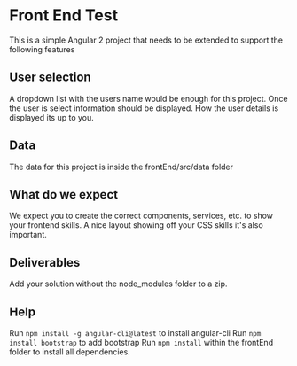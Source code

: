 # Front End Test

This is a simple Angular 2 project that needs to be extended to support the following features

## User selection

A dropdown list with the users name would be enough for this project. Once the user is select information should be
displayed. How the user details is displayed its up to you.

## Data

The data for this project is inside the frontEnd/src/data folder

## What do we expect

We expect you to create the correct components, services, etc. to show your frontend skills. A nice layout showing off
your CSS skills it's also important.

## Deliverables

Add your solution without the node_modules folder to a zip.

## Help

Run `npm install -g angular-cli@latest` to install angular-cli
Run `npm install bootstrap` to add bootstrap
Run `npm install` within the frontEnd folder to install all dependencies.